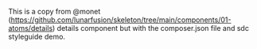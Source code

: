 This is a copy from @monet (https://github.com/lunarfusion/skeleton/tree/main/components/01-atoms/details) details component but with the composer.json file and sdc styleguide demo.
